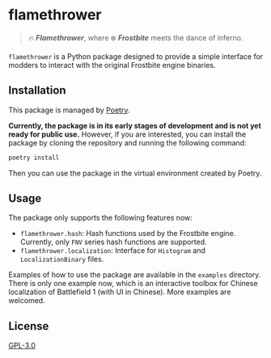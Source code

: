 # flamethrower
> 🔥 ***Flamethrower***, where ❄️ ***Frostbite*** meets the dance of inferno.

`flamethrower` is a Python package designed to provide a simple interface for modders to interact with the original Frostbite engine binaries. 

## Installation
This package is managed by [Poetry](https://python-poetry.org/).

**Currently, the package is in its early stages of development and is not yet ready for public use.** However, if you are interested, you can install the package by cloning the repository and running the following command:

```bash
poetry install
```

Then you can use the package in the virtual environment created by Poetry.

## Usage
The package only supports the following features now:

- `flamethrower.hash`: Hash functions used by the Frostbite engine. Currently, only `FNV` series hash functions are supported.
- `flamethrower.localization`: Interface for `Histogram` and `LocalizationBinary` files.

Examples of how to use the package are available in the `examples` directory. There is only one example now, which is an interactive toolbox for Chinese localization of Battlefield 1 (with UI in Chinese). More examples are welcomed.

## License
[GPL-3.0](/LICENSE)